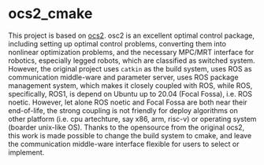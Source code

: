 # ocs2_cmake

This project is based on [ocs2](https://github.com/leggedrobotics/ocs2). osc2 is an excellent optimal control package, including setting up optimal control problems, converting them into nonlinear optimization problems, and the necessary MPC/MRT interface for robotics, especially legged robots, which are classified as switched system. However, the original project uses `catkin` as the build system, uses ROS as communication middle-ware and parameter server, uses ROS package management system, which makes it closely coupled with ROS, while ROS, specifically, ROS1, is depend on Ubuntu up to 20.04 (Focal Fossa), i.e. ROS noetic. However, let alone ROS noetic and Focal Fossa are both near their end-of-life, the strong coupling is not friendly for deploy algorithms on other platform (i.e. cpu artechture, say x86, arm, risc-v) or operating system (boarder unix-like OS). Thanks to the opensource from the original ocs2, this work is made possible to change the build system to cmake, and leave the communication middle-ware interface flexible for users to select or implement.